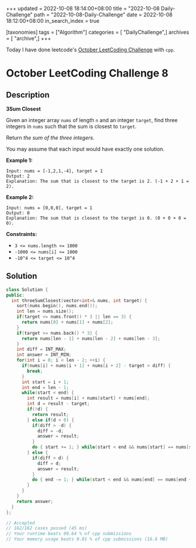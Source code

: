 +++
updated = 2022-10-08 18:14:00+08:00
title = "2022-10-08 Daily-Challenge"
path = "2022-10-08-Daily-Challenge"
date = 2022-10-08 18:12:00+08:00
in_search_index = true

[taxonomies]
tags = ["Algorithm"]
categories = [ "DailyChallenge",]
archives = [ "archive",]
+++

Today I have done leetcode's [October LeetCoding Challenge](https://leetcode.com/problems/3sum-closest/) with `cpp`.

<!-- more -->

# October LeetCoding Challenge 8

## Description

**3Sum Closest**

Given an integer array `nums` of length `n` and an integer `target`, find three integers in `nums` such that the sum is closest to `target`.

Return *the sum of the three integers*.

You may assume that each input would have exactly one solution.

 

**Example 1:**

```
Input: nums = [-1,2,1,-4], target = 1
Output: 2
Explanation: The sum that is closest to the target is 2. (-1 + 2 + 1 = 2).
```

**Example 2:**

```
Input: nums = [0,0,0], target = 1
Output: 0
Explanation: The sum that is closest to the target is 0. (0 + 0 + 0 = 0).
```

 

**Constraints:**

- `3 <= nums.length <= 1000`
- `-1000 <= nums[i] <= 1000`
- `-10^4 <= target <= 10^4`

## Solution

``` cpp
class Solution {
public:
  int threeSumClosest(vector<int>& nums, int target) {
    sort(nums.begin(), nums.end());
    int len = nums.size();
    if(target <= nums.front() * 3 || len == 3) {
      return nums[0] + nums[1] + nums[2];
    }
    if(target >= nums.back() * 3) {
      return nums[len - 1] + nums[len - 2] + nums[len - 3];
    }
    int diff = INT_MAX;
    int answer = INT_MIN;
    for(int i = 0; i < len - 2; ++i) {
      if(nums[i] + nums[i + 1] + nums[i + 2] - target > diff) {
        break;
      }
      int start = i + 1;
      int end = len - 1;
      while(start < end) {
        int result = nums[i] + nums[start] + nums[end];
        int d = result - target;
        if(!d) {
          return result;
        } else if(d < 0) {
          if(diff > -d) {
            diff = -d;
            answer = result;
          }
          do { start += 1; } while(start < end && nums[start] == nums[start - 1]);
        } else {
          if(diff > d) {
            diff = d;
            answer = result;
          }
          do { end -= 1; } while(start < end && nums[end] == nums[end + 1]);
        }
      }
    }
    return answer;
  }
};

// Accepted
// 162/162 cases passed (45 ms)
// Your runtime beats 99.64 % of cpp submissions
// Your memory usage beats 0.01 % of cpp submissions (16.6 MB)
```
